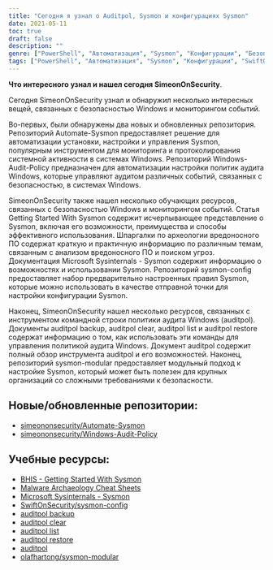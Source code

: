 ```yaml
---
title: "Сегодня я узнал о Auditpol, Sysmon и конфигурациях Sysmon"
date: 2021-05-11
toc: true
draft: false
description: ""
genre: ["PowerShell", "Автоматизация", "Sysmon", "Конфигурации", "Безопасность Windows", "Мониторинг событий", "Администрирование Windows", "Аудит безопасности", "Охота за угрозами", "Анализ вредоносного ПО"]
tags: ["PowerShell", "Автоматизация", "Sysmon", "Конфигурации", "SwiftOnSecurity", "Безопасность Windows", "Мониторинг событий", "Аудиторский полюс", "Политика аудита Windows", "Automate-Sysmon", "Windows-Audit-Policy", "Начало работы с Sysmon", "Шпаргалки по археологии вредоносного ПО", "Microsoft Sysinternals", "Конфигурации Sysmon", "Команды Auditpol", "Резервное копирование Auditpol", "Auditpol Clear", "Список полюсов аудита", "Восстановление аудитпола", "Sysmon-Modular", "Средства администрирования Windows", "Ведение журнала безопасности", "Обнаружение угроз", "Ведение журнала событий", "Мониторинг безопасности", "Передовые методы обеспечения безопасности Windows", "Решения для автоматизации", "Методы аудита безопасности"]
---
```


**Что интересного узнал и нашел сегодня SimeonOnSecurity**.

Сегодня SimeonOnSecurity узнал и обнаружил несколько интересных вещей, связанных с безопасностью Windows и мониторингом событий.

Во-первых, были обнаружены два новых и обновленных репозитория. Репозиторий Automate-Sysmon предоставляет решение для автоматизации установки, настройки и управления Sysmon, популярным инструментом для мониторинга и протоколирования системной активности в системах Windows. Репозиторий Windows-Audit-Policy предназначен для автоматизации настройки политик аудита Windows, которые управляют аудитом различных событий, связанных с безопасностью, в системах Windows.

SimeonOnSecurity также нашел несколько обучающих ресурсов, связанных с безопасностью Windows и мониторингом событий. Статья Getting Started With Sysmon содержит исчерпывающее представление о Sysmon, включая его возможности, преимущества и способы эффективного использования. Шпаргалки по археологии вредоносного ПО содержат краткую и практичную информацию по различным темам, связанным с анализом вредоносного ПО и поиском угроз. Документация Microsoft Sysinternals - Sysmon содержит информацию о возможностях и использовании Sysmon. Репозиторий sysmon-config предоставляет набор предварительно настроенных правил Sysmon, которые можно использовать в качестве отправной точки для настройки конфигурации Sysmon.

Наконец, SimeonOnSecurity нашел несколько ресурсов, связанных с инструментом командной строки политики аудита Windows (auditpol). Документы auditpol backup, auditpol clear, auditpol list и auditpol restore содержат информацию о том, как использовать эти команды для управления политикой аудита Windows. Документ auditpol содержит полный обзор инструмента auditpol и его возможностей. Наконец, репозиторий sysmon-modular предоставляет модульный подход к настройке Sysmon, который может быть полезен для крупных организаций со сложными требованиями к безопасности.

## Новые/обновленные репозитории:

- [simeononsecurity/Automate-Sysmon](https://github.com/simeononsecurity/Automate-Sysmon)
- [simeononsecurity/Windows-Audit-Policy](https://github.com/simeononsecurity/Windows-Audit-Policy)

## Учебные ресурсы:

- [BHIS - Getting Started With Sysmon](https://www.blackhillsinfosec.com/getting-started-with-sysmon/)
- [Malware Archaeology Cheat Sheets](https://www.malwarearchaeology.com/cheat-sheets)
- [Microsoft Sysinternals - Sysmon](https://docs.microsoft.com/en-us/sysinternals/downloads/sysmon)
- [SwiftOnSecurity/sysmon-config](https://github.com/SwiftOnSecurity/sysmon-config)
- [auditpol backup](https://docs.microsoft.com/en-us/windows-server/administration/windows-commands/auditpol-backup)
- [auditpol clear](https://docs.microsoft.com/en-us/windows-server/administration/windows-commands/auditpol-clear)
- [auditpol list](https://docs.microsoft.com/en-us/windows-server/administration/windows-commands/auditpol-list)
- [auditpol restore](https://docs.microsoft.com/en-us/windows-server/administration/windows-commands/auditpol-restore)
- [auditpol](https://docs.microsoft.com/en-us/windows-server/administration/windows-commands/auditpol)
- [olafhartong/sysmon-modular](https://github.com/olafhartong/sysmon-modular)
